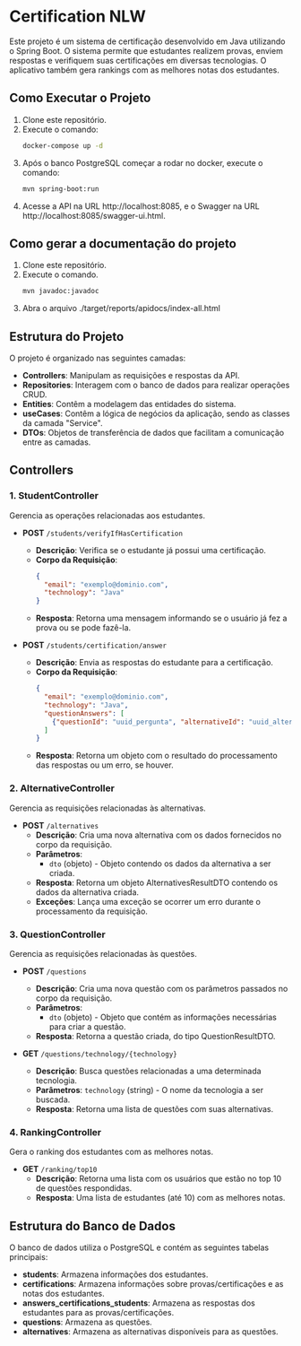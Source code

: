# Certification NLW

Este projeto é um sistema de certificação desenvolvido em Java utilizando o Spring Boot. O sistema permite que estudantes realizem provas, enviem respostas e verifiquem suas certificações em diversas tecnologias. O aplicativo também gera rankings com as melhores notas dos estudantes.

## Como Executar o Projeto

1. Clone este repositório.
2. Execute o comando:
   ```bash
   docker-compose up -d
3. Após o banco PostgreSQL começar a rodar no docker, execute o comando:
   ```bash
   mvn spring-boot:run
4. Acesse a API na URL http://localhost:8085, e o Swagger na URL http://localhost:8085/swagger-ui.html.

## Como gerar a documentação do projeto

1. Clone este repositório.
2. Execute o comando.
   ```bash
   mvn javadoc:javadoc
3. Abra o arquivo ./target/reports/apidocs/index-all.html

## Estrutura do Projeto

O projeto é organizado nas seguintes camadas:

- **Controllers**: Manipulam as requisições e respostas da API.
- **Repositories**: Interagem com o banco de dados para realizar operações CRUD.
- **Entities**: Contêm a modelagem das entidades do sistema.
- **useCases**: Contêm a lógica de negócios da aplicação, sendo as classes da camada "Service".
- **DTOs**: Objetos de transferência de dados que facilitam a comunicação entre as camadas.

## Controllers

### 1. **StudentController**

Gerencia as operações relacionadas aos estudantes.

- **POST** `/students/verifyIfHasCertification`
  - **Descrição**: Verifica se o estudante já possui uma certificação.
  - **Corpo da Requisição**:
    ```json
    {
      "email": "exemplo@dominio.com",
      "technology": "Java"
    }
    ```
  - **Resposta**: Retorna uma mensagem informando se o usuário já fez a prova ou se pode fazê-la.

- **POST** `/students/certification/answer`
  - **Descrição**: Envia as respostas do estudante para a certificação.
  - **Corpo da Requisição**:
    ```json
    {
      "email": "exemplo@dominio.com",
      "technology": "Java",
      "questionAnswers": [
        {"questionId": "uuid_pergunta", "alternativeId": "uuid_alternativa"}
      ]
    }
    ```
  - **Resposta**: Retorna um objeto com o resultado do processamento das respostas ou um erro, se houver.

### 2. **AlternativeController**

Gerencia as requisições relacionadas às alternativas.

- **POST** `/alternatives`
  - **Descrição**: Cria uma nova alternativa com os dados fornecidos no corpo da requisição.
  - **Parâmetros**: 
    - `dto` (objeto) - Objeto contendo os dados da alternativa a ser criada.
  - **Resposta**: Retorna um objeto AlternativesResultDTO contendo os dados da alternativa criada.
  - **Exceções**: Lança uma exceção se ocorrer um erro durante o processamento da requisição.


### 3. **QuestionController**

Gerencia as requisições relacionadas às questões.

- **POST** `/questions`
  - **Descrição**: Cria uma nova questão com os parâmetros passados no corpo da requisição.
  - **Parâmetros**: 
    - `dto` (objeto) - Objeto que contém as informações necessárias para criar a questão.
  - **Resposta**: Retorna a questão criada, do tipo QuestionResultDTO.

- **GET** `/questions/technology/{technology}`
  - **Descrição**: Busca questões relacionadas a uma determinada tecnologia.
  - **Parâmetros**: `technology` (string) - O nome da tecnologia a ser buscada.
  - **Resposta**: Retorna uma lista de questões com suas alternativas.

### 4. **RankingController**

Gera o ranking dos estudantes com as melhores notas.

- **GET** `/ranking/top10`
  - **Descrição**: Retorna uma lista com os usuários que estão no top 10 de questões respondidas.
  - **Resposta**: Uma lista de estudantes (até 10) com as melhores notas.

## Estrutura do Banco de Dados

O banco de dados utiliza o PostgreSQL e contém as seguintes tabelas principais:

- **students**: Armazena informações dos estudantes.
- **certifications**: Armazena informações sobre provas/certificações e as notas dos estudantes.
- **answers_certifications_students**: Armazena as respostas dos estudantes para as provas/certificações.
- **questions**: Armazena as questões.
- **alternatives**: Armazena as alternativas disponíveis para as questões.
